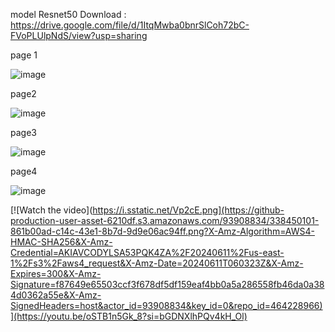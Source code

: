 model Resnet50 Download : https://drive.google.com/file/d/1ItqMwba0bnrSlCoh72bC-FVoPLUlpNdS/view?usp=sharing

page 1

![image](https://github.com/Praew17/motor_detect_web_app/assets/93908834/861b00ad-c14c-43e1-8b7d-9d9e06ac94ff)

page2

![image](https://github.com/Praew17/motor_detect_web_app/assets/93908834/28b2e021-6722-41cb-9381-d448d93a15a9)

page3

![image](https://github.com/Praew17/motor_detect_web_app/assets/93908834/d3d1617e-75e4-40c9-a562-ea5c27c580db)

page4

![image](https://github.com/Praew17/motor_detect_web_app/assets/93908834/86956cda-663b-4a54-8735-293e761cccf9)







[![Watch the video](https://i.sstatic.net/Vp2cE.png](https://github-production-user-asset-6210df.s3.amazonaws.com/93908834/338450101-861b00ad-c14c-43e1-8b7d-9d9e06ac94ff.png?X-Amz-Algorithm=AWS4-HMAC-SHA256&X-Amz-Credential=AKIAVCODYLSA53PQK4ZA%2F20240611%2Fus-east-1%2Fs3%2Faws4_request&X-Amz-Date=20240611T060323Z&X-Amz-Expires=300&X-Amz-Signature=f87649e65503ccf3f678df5df159eaf4bb0a5a286558fb46da0a384d0362a55e&X-Amz-SignedHeaders=host&actor_id=93908834&key_id=0&repo_id=464228966)](https://youtu.be/oSTB1n5Gk_8?si=bGDNXlhPQv4kH_Ol)


